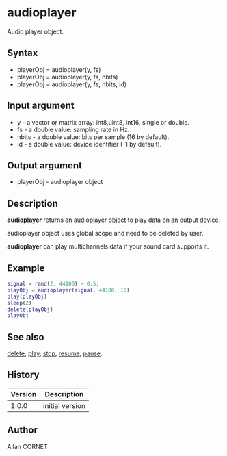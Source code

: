 # audioplayer

Audio player object.

## Syntax

- playerObj = audioplayer(y, fs)
- playerObj = audioplayer(y, fs, nbits)
- playerObj = audioplayer(y, fs, nbits, id)

## Input argument

- y - a vector or matrix array: int8,uint8, int16, single or double.
- fs - a double value: sampling rate in Hz.
- nbits - a double value: bits per sample (16 by default).
- id - a double value: device identifier (-1 by default).

## Output argument

- playerObj - audioplayer object

## Description

  <p><b>audioplayer</b> returns an audioplayer object to play data on an output device.</p>
  <p>audioplayer object uses global scope and need to be deleted by user.</p>
  <p><b>audioplayer</b> can play multichannels data if your sound card supports it.</p>

## Example

```matlab
signal = rand(2, 44100) - 0.5;
playObj = audioplayer(signal, 44100, 16)
play(playObj)
sleep(2)
delete(playObj)
playObj
```

## See also

[delete](../handle/delete.md), [play](play.md), [stop](stop.md), [resume](resume.md), [pause](pause.html).

## History

| Version | Description     |
| ------- | --------------- |
| 1.0.0   | initial version |

## Author

Allan CORNET

